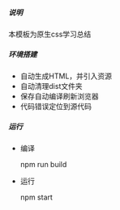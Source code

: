 ##### 说明
 本模板为原生css学习总结

##### 环境搭建
+ 自动生成HTML，并引入资源
+ 自动清理dist文件夹
+ 保存自动编译刷新浏览器
+ 代码错误定位到源代码
##### 运行
+ 编译

    npm run build
+ 运行 

  npm start